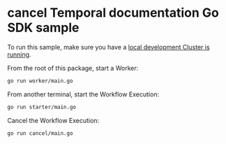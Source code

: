 # cancel Temporal documentation Go SDK sample

To run this sample, make sure you have a [local development Cluster is running](https://docs.temporal.io/application-development/foundations#run-a-development-cluster).

From the root of this package, start a Worker:

```bash
go run worker/main.go
```

From another terminal, start the Workflow Execution:

```bash
go run starter/main.go
```

Cancel the Workflow Execution:

```bash
go run cancel/main.go
```
